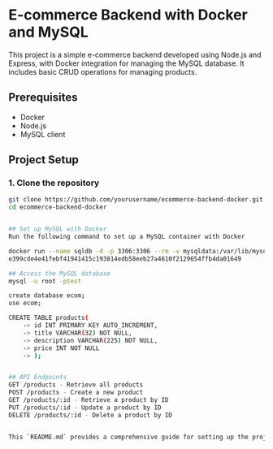 #  E-commerce Backend with Docker and MySQL

This project is a simple e-commerce backend developed using Node.js and Express, with Docker integration for managing the MySQL database. It includes basic CRUD operations for managing products.

## Prerequisites

- Docker
- Node.js
- MySQL client

## Project Setup

### 1. Clone the repository

```bash
git clone https://github.com/yourusername/ecommerce-backend-docker.git
cd ecommerce-backend-docker


## Set up MySQL with Docker
Run the following command to set up a MySQL container with Docker

docker run --name sqldb -d -p 3306:3306 --rm -v mysqldata:/var/lib/mysql -e MYSQL_ROOT_PASSWORD="test" mysql:latest
e399cde4e41febf41941415c193814edb58eeb27a4610f2129654ffb4da01649

## Access the MySQL database
mysql -u root -ptest

create database ecom;
use ecom;

CREATE TABLE products(
    -> id INT PRIMARY KEY AUTO_INCREMENT,
    -> title VARCHAR(32) NOT NULL,
    -> description VARCHAR(225) NOT NULL,
    -> price INT NOT NULL
    -> );


## API Endpoints
GET /products - Retrieve all products
POST /products - Create a new product
GET /products/:id - Retrieve a product by ID
PUT /products/:id - Update a product by ID
DELETE /products/:id - Delete a product by ID


This `README.md` provides a comprehensive guide for setting up the project, including running the MySQL database with Docker and creating the necessary database and table.
